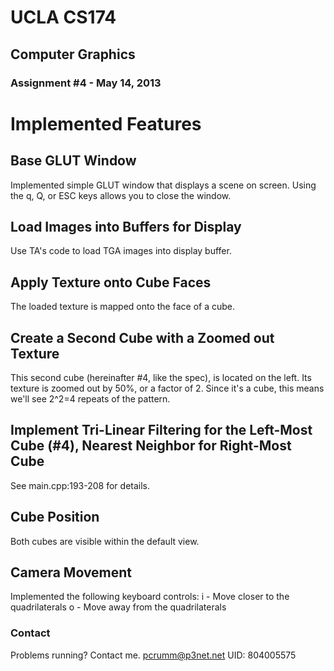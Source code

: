 # UCLA CS174
## Computer Graphics
### Assignment #4 - May 14, 2013

# Implemented Features
## Base GLUT Window
Implemented simple GLUT window that displays a scene on screen. Using the q, Q, or ESC keys allows you
to close the window.

## Load Images into Buffers for Display
Use TA's code to load TGA images into display buffer.

## Apply Texture onto Cube Faces
The loaded texture is mapped onto the face of a cube.

## Create a Second Cube with a Zoomed out Texture
This second cube (hereinafter #4, like the spec), is located on the left. Its texture is zoomed out by 50%, or a factor
of 2. Since it's a cube, this means we'll see 2^2=4 repeats of the pattern.

## Implement Tri-Linear Filtering for the Left-Most Cube (#4), Nearest Neighbor for Right-Most Cube
See main.cpp:193-208 for details.

## Cube Position
Both cubes are visible within the default view.

## Camera Movement
Implemented the following keyboard controls:
i - Move closer to the quadrilaterals
o - Move away from the quadrilaterals

### Contact
Problems running? Contact me. pcrumm@p3net.net
UID: 804005575